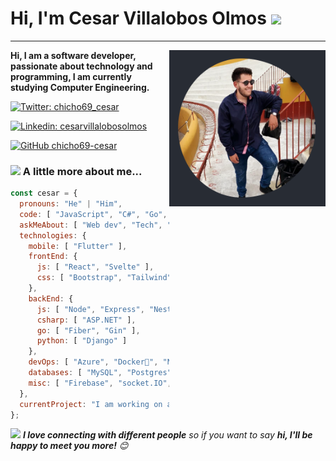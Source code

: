 <h1>Hi, I'm Cesar Villalobos Olmos <img src="https://media.giphy.com/media/mGcNjsfWAjY5AEZNw6/giphy.gif" width="50"/></h1>

***

<img align='right' src="https://raw.githubusercontent.com/chicho69-cesar/chicho69-cesar/main/me.png" width="250" height="250">

**<p>Hi, I am a software developer, passionate about technology and programming, I am currently studying Computer Engineering.</p>**

[![Twitter: chicho69_cesar](https://img.shields.io/twitter/follow/chicho69_cesar?style=social)](https://twitter.com/chicho69_cesar)
<br/>

[![Linkedin: cesarvillalobosolmos](https://img.shields.io/badge/-cesarvillalobosolmos-blue?style=flat-square&logo=Linkedin&logoColor=white&link=https://www.linkedin.com/in/cesarvillalobosolmos/)](https://www.linkedin.com/in/cesarvillalobosolmos/)
<br/>

[![GitHub chicho69-cesar](https://img.shields.io/github/followers/chicho69-cesar?label=follow&style=social)](https://github.com/chicho69-cesar)
<br/>

### <img src="https://media.giphy.com/media/VgCDAzcKvsR6OM0uWg/giphy.gif" width="50"> A little more about me...  

```javascript
const cesar = {
  pronouns: "He" | "Him",
  code: [ "JavaScript", "C#", "Go", "PHP", "Dart", "Java", "Python" ],
  askMeAbout: [ "Web dev", "Tech", "App dev", "Soccer" ],
  technologies: {
    mobile: [ "Flutter" ],
    frontEnd: {
      js: [ "React", "Svelte" ],
      css: [ "Bootstrap", "Tailwind" ]
    },
    backEnd: {
      js: [ "Node", "Express", "Nest" ],
      csharp: [ "ASP.NET" ],
      go: [ "Fiber", "Gin" ],
      python: [ "Django" ]
    },
    devOps: [ "Azure", "Docker🐳", "Nginx" ],
    databases: [ "MySQL", "Postgres", "SQLServer", "Mongo", "Redis" ],
    misc: [ "Firebase", "socket.IO", "RxJS", "RxDart" ]
  },
  currentProject: "I am working on an app to see the roles of cleaning in my house"
};
```

<img src="https://media.giphy.com/media/LnQjpWaON8nhr21vNW/giphy.gif" width="60"> <em><b>I love connecting with different people</b> so if you want to say <b>hi, I'll be happy to meet you more!</b> 😊</em>